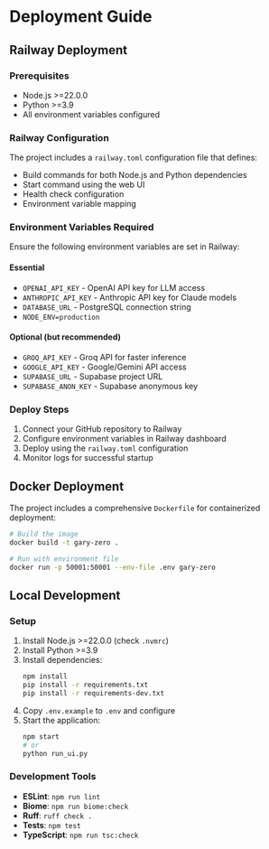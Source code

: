 # Deployment Guide

## Railway Deployment

### Prerequisites
- Node.js >=22.0.0
- Python >=3.9
- All environment variables configured

### Railway Configuration
The project includes a `railway.toml` configuration file that defines:
- Build commands for both Node.js and Python dependencies
- Start command using the web UI
- Health check configuration
- Environment variable mapping

### Environment Variables Required
Ensure the following environment variables are set in Railway:

#### Essential
- `OPENAI_API_KEY` - OpenAI API key for LLM access
- `ANTHROPIC_API_KEY` - Anthropic API key for Claude models
- `DATABASE_URL` - PostgreSQL connection string
- `NODE_ENV=production`

#### Optional (but recommended)
- `GROQ_API_KEY` - Groq API for faster inference
- `GOOGLE_API_KEY` - Google/Gemini API access
- `SUPABASE_URL` - Supabase project URL
- `SUPABASE_ANON_KEY` - Supabase anonymous key

### Deploy Steps
1. Connect your GitHub repository to Railway
2. Configure environment variables in Railway dashboard
3. Deploy using the `railway.toml` configuration
4. Monitor logs for successful startup

## Docker Deployment

The project includes a comprehensive `Dockerfile` for containerized deployment:

```bash
# Build the image
docker build -t gary-zero .

# Run with environment file
docker run -p 50001:50001 --env-file .env gary-zero
```

## Local Development

### Setup
1. Install Node.js >=22.0.0 (check `.nvmrc`)
2. Install Python >=3.9
3. Install dependencies:
   ```bash
   npm install
   pip install -r requirements.txt
   pip install -r requirements-dev.txt
   ```
4. Copy `.env.example` to `.env` and configure
5. Start the application:
   ```bash
   npm start
   # or
   python run_ui.py
   ```

### Development Tools
- **ESLint**: `npm run lint`
- **Biome**: `npm run biome:check`
- **Ruff**: `ruff check .`
- **Tests**: `npm test`
- **TypeScript**: `npm run tsc:check`